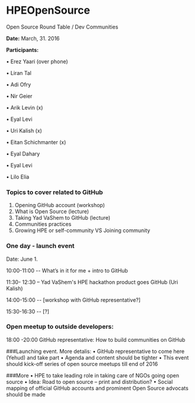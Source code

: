 # HPEOpenSource

Open Source Round Table / Dev Communities

**Date:** March, 31. 2016

**Participants:**

•	Erez Yaari (over phone)

•	Liran Tal

•	Adi Ofry

•	Nir Geier

•	Arik Levin (x)

•	Eyal Levi

•	Uri Kalish (x)

•	Eitan Schichmanter (x)

•	Eyal Dahary

•	Eyal Levi

•	Lilo Elia



### Topics to cover related to GitHub

1.	Opening GitHub account (workshop)
2.	What is Open Source (lecture)
3.	Taking Yad VaShem to GitHub (lecture)
4.	Communities practices
5.	Growing HPE or self-community VS Joining community


### One day - launch event

Date: June 1.

10:00-11:00 -- What’s in it for me + intro to GitHub

11:30- 12:30 – Yad VaShem's HPE hackathon product goes GitHub (Uri Kalish) 

14:00-15:00 -- [workshop with GitHub representative?]

15:30-16:30 -- [?]

### Open meetup to outside developers:

18:00 -20:00 GitHub representative: How to build communities on GitHub



###Launching event. More detalis:
•	GitHub representative to come here (Yehud) and take part 
•	Agenda and content should be tighter
•	This event should kick-off series of open source meetups till end of 2016 

###More
•	HPE to take leading role in taking care of NGOs going open source 
•	Idea: Road to open source – print and distribution?
•	Social mapping of official GitHub accounts and prominent Open Source advocats should be made 









